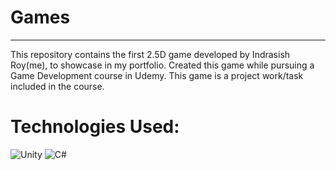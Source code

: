 # Games
_______________________________________________________________________
This repository contains the first 2.5D game developed by Indrasish Roy(me), to showcase in my portfolio.
Created this game while pursuing a Game Development course in Udemy. This game is a project work/task included in the course.
# Technologies Used:
![Unity](https://img.shields.io/badge/unity-%23000000.svg?style=for-the-badge&logo=unity&logoColor=white)
![C#](https://img.shields.io/badge/c%23-%23239120.svg?style=for-the-badge&logo=csharp&logoColor=white)
